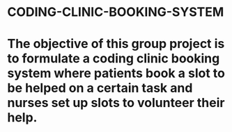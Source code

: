 # CODING-CLINIC-BOOKING-SYSTEM

The objective of this group project is to formulate a coding clinic booking system where patients book a slot to be helped on a certain task and nurses set up slots to volunteer their help.
=======


